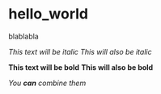 # hello_world
blablabla

*This text will be italic*
_This will also be italic_

**This text will be bold**
__This will also be bold__

_You **can** combine them_

